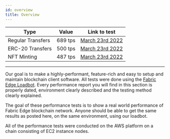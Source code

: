 ```yaml
---
id: overview 
title: Overview
---
```


| Type | Value | Link to test |
| ---- | ----- | ------------ |
| Regular Transfers | 689 tps | [March 23rd 2022](test-history/test-2022-03-23.md) |
| ERC-20 Transfers | 500 tps | [March 23rd 2022](test-history/test-2022-03-23.md) |
| NFT Minting | 487 tps | [March 23rd 2022](test-history/test-2022-03-23.md) |

--- 

Our goal is to make a highly-performant, feature-rich and easy to setup and maintain blockchain client software.
All tests were done using the [Fabric Edge Loadbot](../additional-features/stress-testing.md).
Every performance report you will find in this section is properly dated, environment clearly described and the testing method clearly explained.   

The goal of these performance tests is to show a real world performance of Fabric Edge blockchain network.
Anyone should be able to get the same results as posted here, on the same environment, using our loadbot.    

All of the performance tests were conducted on the AWS platform on a chain consisting of EC2 instance nodes.